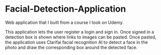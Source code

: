 # Facial-Detection-Application

Web application that I built from a course I took on Udemy.

This application lets the user register a login and sign in. Once signed in a detection box is shown where links to images can be pasted. 
Once pasted, the application uses Clarifai facial recognition AI to detect a face in the photo and draw the corresponding box around
the detected face. 
